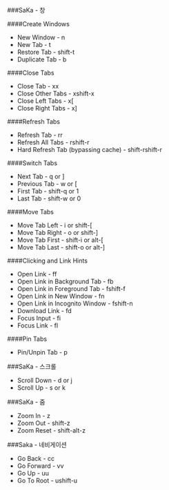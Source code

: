 ###SaKa - 창

####Create Windows
 - New Window - n
 - New Tab - t
 - Restore Tab - shift-t
 - Duplicate Tab - b

####Close Tabs
 - Close Tab - xx
 - Close Other Tabs - xshift-x
 - Close Left Tabs - x[
 - Close Right Tabs - x]

####Refresh Tabs
 - Refresh Tab - rr
 - Refresh All Tabs - rshift-r
 - Hard Refresh Tab (bypassing cache) - shift-rshift-r

####Switch Tabs
 - Next Tab - q or ]
 - Previous Tab - w or [
 - First Tab - shift-q or 1
 - Last Tab - shift-w or 0

####Move Tabs
 - Move Tab Left - i or shift-[
 - Move Tab Right - o or shift-]
 - Move Tab First - shift-i or alt-[
 - Move Tab Last - shift-o or alt-]
 
####Clicking and Link Hints
 - Open Link - ff
 - Open Link in Background Tab - fb
 - Open Link in Foreground Tab - fshift-f
 - Open Link in New Window - fn
 - Open Link in Incognito Window - fshift-n
 - Download Link - fd
 - Focus Input - fi
 - Focus Link - fl


####Pin Tabs
 - Pin/Unpin Tab - p

###SaKa - 스크롤
 - Scroll Down - d or j
 - Scroll Up - s or k

###SaKa - 줌
 - Zoom In - z
 - Zoom Out - shift-z
 - Zoom Reset - shift-alt-z

###Saka - 네비게이션
 - Go Back - cc
 - Go Forward - vv
 - Go Up - uu
 - Go To Root - ushift-u

